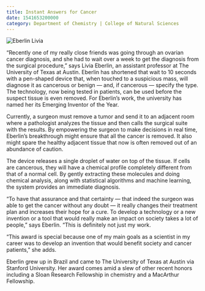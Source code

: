 ```yaml
--- 
title: Instant Answers for Cancer
date: 1541653200000
category: Department of Chemistry | College of Natural Sciences
---
```


![Eberlin Livia](http://research.utexas.edu/showcase/assets/js/fileman/Uploads/Eberlin-Livia.jpg)

“Recently one of my really close friends was going through an ovarian cancer diagnosis, and she had to wait over a week to get the diagnosis from the surgical procedure,” says Livia Eberlin, an assistant professor at The University of Texas at Austin. Eberlin has shortened that wait to 10 seconds with a pen-shaped device that, when touched to a suspicious mass, will diagnose it as cancerous or benign — and, if cancerous — specify the type. The technology, now being tested in patients, can be used before the suspect tissue is even removed. For Eberlin’s work, the university has named her its Emerging Inventor of the Year.

Currently, a surgeon must remove a tumor and send it to an adjacent room where a pathologist analyzes the tissue and then calls the surgical suite with the results. By empowering the surgeon to make decisions in real time, Eberlin’s breakthrough might ensure that all the cancer is removed. It also might spare the healthy adjacent tissue that now is often removed out of an abundance of caution.

The device releases a single droplet of water on top of the tissue. If cells are cancerous, they will have a chemical profile completely different from that of a normal cell. By gently extracting these molecules and doing chemical analysis, along with statistical algorithms and machine learning, the system provides an immediate diagnosis.

“To have that assurance and that certainty — that indeed the surgeon was able to get the cancer without any doubt — it really changes their treatment plan and increases their hope for a cure. To develop a technology or a new invention or a tool that would really make an impact on society takes a lot of people,” says Eberlin. “This is definitely not just my work.

“This award is special because one of my main goals as a scientist in my career was to develop an invention that would benefit society and cancer patients,” she adds.

Eberlin grew up in Brazil and came to The University of Texas at Austin via Stanford University. Her award comes amid a slew of other recent honors including a Sloan Research Fellowship in chemistry and a MacArthur Fellowship.